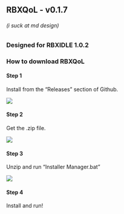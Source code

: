 ## RBXQoL - v0.1.7
###### (i suck at md design)

### Designed for RBXIDLE 1.0.2

### How to download RBXQoL

#### Step 1

Install from the “Releases” section of Github.

![](https://cdn.nest.rip/uploads/556bfc39-0ab8-4df9-81ac-ce0974ebad28.png)

#### Step 2

Get the .zip file.

![](https://cdn.nest.rip/uploads/0c25a10c-2d0f-47a7-bb5c-fb6d6f74e35d.png)

#### Step 3

Unzip and run “Installer Manager.bat”

![](https://cdn.nest.rip/uploads/ded0915a-a77c-47ea-9585-2535e6675e4a.png)

#### Step 4

Install and run!
